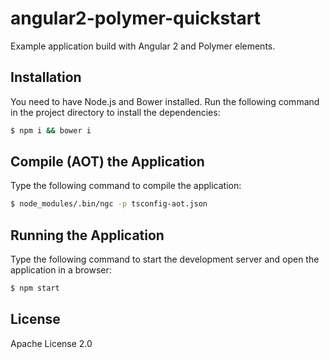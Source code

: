 # angular2-polymer-quickstart

Example application build with Angular 2 and Polymer elements.

## Installation

You need to have Node.js and Bower installed. Run the following command in the project directory to install the dependencies:

```sh
$ npm i && bower i
```

## Compile (AOT) the Application

Type the following command to compile the application:

```sh
$ node_modules/.bin/ngc -p tsconfig-aot.json
```

## Running the Application

Type the following command to start the development server and open the application in a browser:

```sh
$ npm start
```

## License

Apache License 2.0
